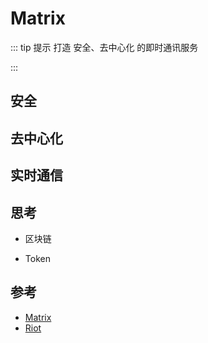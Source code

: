 # Matrix

::: tip 提示
打造 安全、去中心化 的即时通讯服务
<!-- TODO: 自定义matris? -->
:::

## 安全

## 去中心化

## 实时通信

## 思考

- 区块链

- Token

## 参考

- [Matrix](https://matrix.org/)
- [Riot](https://about.riot.im/)
